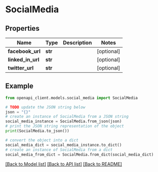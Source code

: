 # SocialMedia


## Properties

Name | Type | Description | Notes
------------ | ------------- | ------------- | -------------
**facebook_url** | **str** |  | [optional] 
**linked_in_url** | **str** |  | [optional] 
**twitter_url** | **str** |  | [optional] 

## Example

```python
from openapi_client.models.social_media import SocialMedia

# TODO update the JSON string below
json = "{}"
# create an instance of SocialMedia from a JSON string
social_media_instance = SocialMedia.from_json(json)
# print the JSON string representation of the object
print(SocialMedia.to_json())

# convert the object into a dict
social_media_dict = social_media_instance.to_dict()
# create an instance of SocialMedia from a dict
social_media_from_dict = SocialMedia.from_dict(social_media_dict)
```
[[Back to Model list]](../README.md#documentation-for-models) [[Back to API list]](../README.md#documentation-for-api-endpoints) [[Back to README]](../README.md)


